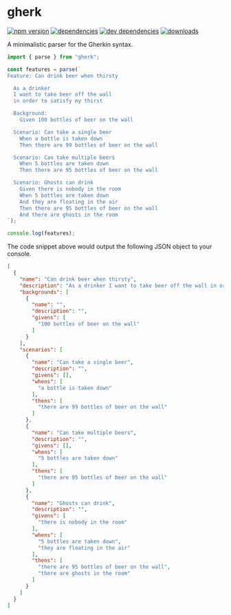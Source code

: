 # gherk
[![npm version](https://badge.fury.io/js/gherk.svg)](http://badge.fury.io/js/gherk)
[![dependencies](https://david-dm.org/bakerface/gherk.svg)](https://david-dm.org/bakerface/gherk)
[![dev dependencies](https://david-dm.org/bakerface/gherk/dev-status.svg)](https://david-dm.org/bakerface/gherk#info=devDependencies)
[![downloads](http://img.shields.io/npm/dm/gherk.svg)](https://www.npmjs.com/package/gherk)

A minimalistic parser for the Gherkin syntax.

``` typescript
import { parse } from "gherk";

const features = parse(`
Feature: Can drink beer when thirsty

  As a drinker
  I want to take beer off the wall
  in order to satisfy my thirst

  Background:
    Given 100 bottles of beer on the wall

  Scenario: Can take a single beer
    When a bottle is taken down
    Then there are 99 bottles of beer on the wall

  Scenario: Can take multiple beers
    When 5 bottles are taken down
    Then there are 95 bottles of beer on the wall

  Scenario: Ghosts can drink
    Given there is nobody in the room
    When 5 bottles are taken down
    And they are floating in the air
    Then there are 95 bottles of beer on the wall
    And there are ghosts in the room
`);

console.log(features);
```

The code snippet above would output the following JSON object to your console.

``` json
[
  {
    "name": "Can drink beer when thirsty",
    "description": "As a drinker I want to take beer off the wall in order to satisfy my thirst",
    "backgrounds": [
      {
        "name": "",
        "description": "",
        "givens": [
          "100 bottles of beer on the wall"
        ]
      }
    ],
    "scenarios": [
      {
        "name": "Can take a single beer",
        "description": "",
        "givens": [],
        "whens": [
          "a bottle is taken down"
        ],
        "thens": [
          "there are 99 bottles of beer on the wall"
        ]
      },
      {
        "name": "Can take multiple beers",
        "description": "",
        "givens": [],
        "whens": [
          "5 bottles are taken down"
        ],
        "thens": [
          "there are 95 bottles of beer on the wall"
        ]
      },
      {
        "name": "Ghosts can drink",
        "description": "",
        "givens": [
          "there is nobody in the room"
        ],
        "whens": [
          "5 bottles are taken down",
          "they are floating in the air"
        ],
        "thens": [
          "there are 95 bottles of beer on the wall",
          "there are ghosts in the room"
        ]
      }
    ]
  }
]
```
